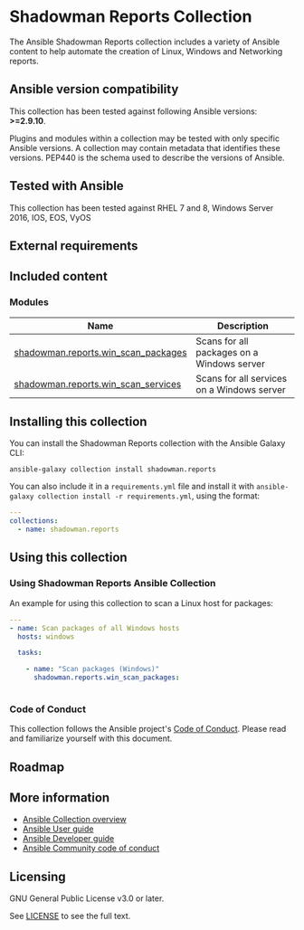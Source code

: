 # Shadowman Reports Collection

The Ansible Shadowman Reports collection includes a variety of Ansible content to help automate the creation of Linux, Windows and Networking reports.

<!--start requires_ansible-->
## Ansible version compatibility

This collection has been tested against following Ansible versions: **>=2.9.10**.

Plugins and modules within a collection may be tested with only specific Ansible versions.
A collection may contain metadata that identifies these versions.
PEP440 is the schema used to describe the versions of Ansible.
<!--end requires_ansible-->

## Tested with Ansible

This collection has been tested against RHEL 7 and 8, Windows Server 2016, IOS, EOS, VyOS
<!-- List the versions of Ansible the collection has been tested with. Must match what is in galaxy.yml. -->

## External requirements
<!-- List any external resources the collection depends on, for example minimum versions of an OS, libraries, or utilities. Do not list other Ansible collections here. -->

## Included content
<!--start collection content-->


### Modules
Name | Description
--- | ---
[shadowman.reports.win_scan_packages](https://github.com/shadowman-lab/shadowman.reports/blob/main/docs/shadowman.reports.win_scan_packages_module.rst)|Scans for all packages on a Windows server
[shadowman.reports.win_scan_services](https://github.com/shadowman-lab/shadowman.reports/blob/main/docs/shadowman.reports.win_scan_services_module.rst)|Scans for all services on a Windows server

<!--end collection content-->

## Installing this collection

You can install the Shadowman Reports collection with the Ansible Galaxy CLI:

    ansible-galaxy collection install shadowman.reports

You can also include it in a `requirements.yml` file and install it with `ansible-galaxy collection install -r requirements.yml`, using the format:

```yaml
---
collections:
  - name: shadowman.reports
```
## Using this collection

### Using Shadowman Reports Ansible Collection

An example for using this collection to scan a Linux host for packages:


```yaml
---
- name: Scan packages of all Windows hosts
  hosts: windows

  tasks:

    - name: "Scan packages (Windows)"
      shadowman.reports.win_scan_packages:
      
```


### Code of Conduct
This collection follows the Ansible project's
[Code of Conduct](https://docs.ansible.com/ansible/devel/community/code_of_conduct.html).
Please read and familiarize yourself with this document.

## Roadmap

<!-- Optional. Include the roadmap for this collection, and the proposed release/versioning strategy so users can anticipate the upgrade/update cycle. -->

## More information

- [Ansible Collection overview](https://github.com/ansible-collections/overview)
- [Ansible User guide](https://docs.ansible.com/ansible/latest/user_guide/index.html)
- [Ansible Developer guide](https://docs.ansible.com/ansible/latest/dev_guide/index.html)
- [Ansible Community code of conduct](https://docs.ansible.com/ansible/latest/community/code_of_conduct.html)

## Licensing

GNU General Public License v3.0 or later.

See [LICENSE](https://www.gnu.org/licenses/gpl-3.0.txt) to see the full text.